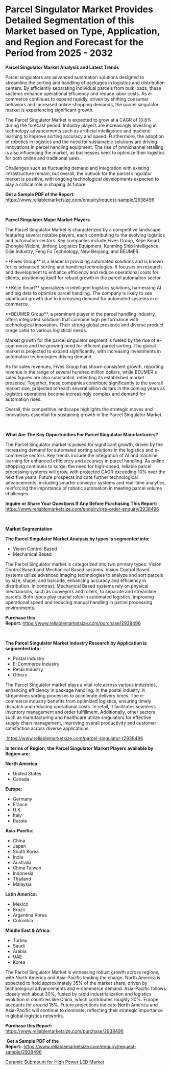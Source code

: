 <p><h1>Parcel Singulator Market Provides Detailed Segmentation of this Market based on Type, Application, and Region and Forecast for the Period from 2025 - 2032</h1></p><p><strong>Parcel Singulator Market Analysis and Latest Trends</strong></p>
<p><p>Parcel singulators are advanced automation solutions designed to streamline the sorting and handling of packages in logistics and distribution centers. By efficiently separating individual parcels from bulk loads, these systems enhance operational efficiency and reduce labor costs. As e-commerce continues to expand rapidly, driven by shifting consumer behaviors and increased online shopping demands, the parcel singulator market is experiencing significant growth.</p><p>The Parcel Singulator Market is expected to grow at a CAGR of 10.6% during the forecast period. Industry players are increasingly investing in technology advancements such as artificial intelligence and machine learning to improve sorting accuracy and speed. Furthermore, the adoption of robotics in logistics and the need for sustainable solutions are driving innovations in parcel handling equipment. The rise of omnichannel retailing is also influencing the market, as businesses seek to optimize their logistics for both online and traditional sales.</p><p>Challenges such as fluctuating demand and integration with existing infrastructure remain, but overall, the outlook for the parcel singulator market is positive, with ongoing technological developments expected to play a critical role in shaping its future.</p></p>
<p><strong>Get a Sample PDF of the Report:&nbsp;</strong> <a href="https://www.reliablemarketsize.com/enquiry/request-sample/2938496?utm_campaign=2809&utm_medium=2&utm_source=Github&utm_content=ia&utm_term=15032025&utm_id=parcel-singulator">https://www.reliablemarketsize.com/enquiry/request-sample/2938496</a></p>
<p>&nbsp;</p>
<p><strong>Parcel Singulator Major Market Players</strong></p>
<p><p>The Parcel Singulator Market is characterized by a competitive landscape featuring several notable players, each contributing to the evolving logistics and automation sectors. Key companies include Fives Group, Kejie Smart, Zhongke Weizhi, Jinfeng Logistics Equipment, Kunming Ship Intelligence, Dijie Industry, Feng Fu Technology, New Beiyang, and BEUMER.</p><p>**Fives Group** is a leader in providing automated solutions and is known for its advanced sorting and handling technologies. It focuses on research and development to enhance efficiency and reduce operational costs for clients, positioning itself for robust growth in the parcel automation sector.</p><p>**Kejie Smart** specializes in intelligent logistics solutions, harnessing AI and big data to optimize parcel handling. The company is likely to see significant growth due to increasing demand for automated systems in e-commerce.</p><p>**BEUMER Group**, a prominent player in the parcel handling industry, offers integrated solutions that combine high performance with technological innovation. Their strong global presence and diverse product range cater to various logistical needs.</p><p>Market growth for the parcel singulator segment is fueled by the rise of e-commerce and the growing need for efficient parcel sorting. The global market is projected to expand significantly, with increasing investments in automation technologies driving demand.</p><p>As for sales revenues, Fives Group has shown consistent growth, reporting revenue in the range of several hundred million dollars, while BEUMER's sales figures are also substantial, reflecting its established market presence. Together, these companies contribute significantly to the overall market size, projected to reach several billion dollars in the coming years as logistics operations become increasingly complex and demand for automation rises. </p><p>Overall, this competitive landscape highlights the strategic moves and innovations essential for sustaining growth in the Parcel Singulator Market.</p></p>
<p>&nbsp;</p>
<p><strong>What Are The Key Opportunities For Parcel Singulator Manufacturers?</strong></p>
<p><p>The Parcel Singulator market is poised for significant growth, driven by the increasing demand for automated sorting solutions in the logistics and e-commerce sectors. Key trends include the integration of AI and machine learning for enhanced efficiency and accuracy in parcel handling. As online shopping continues to surge, the need for high-speed, reliable parcel processing systems will grow, with projected CAGR exceeding 10% over the next five years. Future prospects indicate further technological advancements, including smarter conveyor systems and real-time analytics, reinforcing the importance of robotic automation in meeting parcel volume challenges.</p></p>
<p><strong>Inquire or Share Your Questions If Any Before Purchasing This Report:</strong> <a href="https://www.reliablemarketsize.com/enquiry/pre-order-enquiry/2938496?utm_campaign=2809&utm_medium=2&utm_source=Github&utm_content=ia&utm_term=15032025&utm_id=parcel-singulator">https://www.reliablemarketsize.com/enquiry/pre-order-enquiry/2938496</a></p>
<p>&nbsp;</p>
<p><strong>Market Segmentation</strong></p>
<p><strong>The Parcel Singulator Market Analysis by types is segmented into:</strong></p>
<p><ul><li>Vision Control Based</li><li>Mechanical Based</li></ul></p>
<p><p>The Parcel Singulator market is categorized into two primary types: Vision Control Based and Mechanical Based systems. Vision Control Based systems utilize advanced imaging technologies to analyze and sort parcels by size, shape, and barcode, enhancing accuracy and efficiency in distribution. In contrast, Mechanical Based systems rely on physical mechanisms, such as conveyors and rollers, to separate and streamline parcels. Both types play crucial roles in automated logistics, improving operational speed and reducing manual handling in parcel processing environments.</p></p>
<p><strong>Purchase this Report:&nbsp;</strong><a href="https://www.reliablemarketsize.com/purchase/2938496?utm_campaign=2809&utm_medium=2&utm_source=Github&utm_content=ia&utm_term=15032025&utm_id=parcel-singulator">https://www.reliablemarketsize.com/purchase/2938496</a></p>
<p>&nbsp;</p>
<p><strong>The Parcel Singulator Market Industry Research by Application is segmented into:</strong></p>
<p><ul><li>Postal Industry</li><li>E-Commerce Industry</li><li>Retail Industry</li><li>Others</li></ul></p>
<p><p>The Parcel Singulator market plays a vital role across various industries, enhancing efficiency in package handling. In the postal industry, it streamlines sorting processes to accelerate delivery times. The e-commerce industry benefits from optimized logistics, ensuring timely dispatch and reducing operational costs. In retail, it facilitates seamless inventory management and order fulfillment. Additionally, other sectors such as manufacturing and healthcare utilize singulators for effective supply chain management, improving overall productivity and customer satisfaction across diverse applications.</p></p>
<p><a href="https://www.reliablemarketsize.com/parcel-singulator-r2938496?utm_campaign=2809&utm_medium=2&utm_source=Github&utm_content=ia&utm_term=15032025&utm_id=parcel-singulator">&nbsp;https://www.reliablemarketsize.com/parcel-singulator-r2938496</a></p>
<p><strong>In terms of Region, the Parcel Singulator Market Players available by Region are:</strong></p>
<p>
    <p> <strong> North America: </strong>
        <ul>
            <li>United States</li>
            <li>Canada</li>
        </ul>
        </p> 
    <p> <strong> Europe: </strong>
        <ul>
            <li>Germany</li>
            <li>France</li>
            <li>U.K.</li>
            <li>Italy</li>
            <li>Russia</li>
        </ul>
        </p> 
    <p> <strong> Asia-Pacific: </strong>
        <ul>
            <li>China</li>
            <li>Japan</li>
            <li>South Korea</li>
            <li>India</li>
            <li>Australia</li>
            <li>China Taiwan</li>
            <li>Indonesia</li>
            <li>Thailand</li>
            <li>Malaysia</li>
        </ul>
        </p> 
    <p> <strong> Latin America: </strong>
        <ul>
            <li>Mexico</li>
            <li>Brazil</li>
            <li>Argentina Korea</li>
            <li>Colombia</li>
        </ul>
        </p> 
    <p> <strong> Middle East & Africa: </strong>
        <ul>
            <li>Turkey</li>
            <li>Saudi</li>
            <li>Arabia</li>
            <li>UAE</li>
            <li>Korea</li>
        </ul>
    </p>
    </p>
<p><p>The Parcel Singulator Market is witnessing robust growth across regions, with North America and Asia-Pacific leading the charge. North America is expected to hold approximately 35% of the market share, driven by technological advancements and e-commerce demand. Asia-Pacific follows closely with about 30%, fueled by rapid industrialization and logistics evolution in countries like China, which contributes roughly 20%. Europe accounts for around 15%. Future projections indicate North America and Asia-Pacific will continue to dominate, reflecting their strategic importance in global logistics networks.</p></p>
<p><strong>Purchase this Report: </strong><a href="https://www.reliablemarketsize.com/purchase/2938496?utm_campaign=2809&utm_medium=2&utm_source=Github&utm_content=ia&utm_term=15032025&utm_id=parcel-singulator">https://www.reliablemarketsize.com/purchase/2938496</a></p>
<p>&nbsp;<strong>Get a Sample PDF of the Report:&nbsp;&nbsp;</strong><a href="https://www.reliablemarketsize.com/enquiry/request-sample/2938496?utm_campaign=2809&utm_medium=2&utm_source=Github&utm_content=ia&utm_term=15032025&utm_id=parcel-singulator">https://www.reliablemarketsize.com/enquiry/request-sample/2938496</a></p>
<p><strong></strong></p>
<p><p><a href="https://github.com/vjorelaclliv/Market-Research-Report-List-1/blob/main/ceramic-submount-for-high-power-led-market.md?utm_campaign=2809&utm_medium=2&utm_source=Github&utm_content=ia&utm_term=15032025&utm_id=parcel-singulator">Ceramic Submount for High Power LED Market</a></p></p>